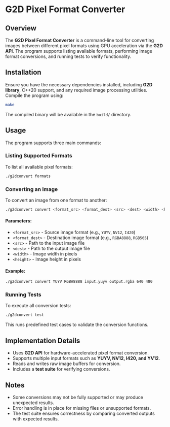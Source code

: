 # G2D Pixel Format Converter

## Overview
The **G2D Pixel Format Converter** is a command-line tool for converting images between different pixel formats using GPU acceleration via the **G2D API**. The program supports listing available formats, performing image format conversions, and running tests to verify functionality.

## Installation
Ensure you have the necessary dependencies installed, including **G2D library**, C++20 support, and any required image processing utilities. Compile the program using:

```sh
make
```

The compiled binary will be available in the `build/` directory.

## Usage
The program supports three main commands:

### Listing Supported Formats
To list all available pixel formats:
```sh
./g2dconvert formats
```

### Converting an Image
To convert an image from one format to another:
```sh
./g2dconvert convert <format_src> <format_dest> <src> <dest> <width> <height>
```

#### Parameters:
- `<format_src>`  - Source image format (e.g., `YUYV`, `NV12`, `I420`)
- `<format_dest>` - Destination image format (e.g., `RGBA8888`, `RGB565`)
- `<src>`         - Path to the input image file
- `<dest>`        - Path to the output image file
- `<width>`       - Image width in pixels
- `<height>`      - Image height in pixels

#### Example:
```sh
./g2dconvert convert YUYV RGBA8888 input.yuyv output.rgba 640 480
```

### Running Tests
To execute all conversion tests:
```sh
./g2dconvert test
```
This runs predefined test cases to validate the conversion functions.

## Implementation Details
- Uses **G2D API** for hardware-accelerated pixel format conversion.
- Supports multiple input formats such as **YUYV, NV12, I420, and YV12**.
- Reads and writes raw image buffers for conversion.
- Includes a **test suite** for verifying conversions.

## Notes
- Some conversions may not be fully supported or may produce unexpected results.
- Error handling is in place for missing files or unsupported formats.
- The test suite ensures correctness by comparing converted outputs with expected results.

